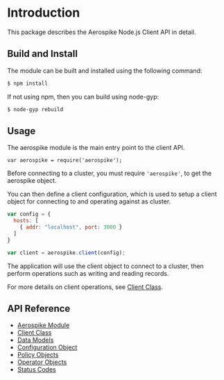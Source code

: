 # Introduction

This package describes the Aerospike Node.js Client API in detail. 


## Build and Install

The module can be built and installed using the following command:

```sh
$ npm install
```

If not using npm, then you can build using node-gyp:

```sh
$ node-gyp rebuild
```

## Usage

The aerospike module is the main entry point to the client API. 

    var aerospike = require('aerospike');

Before connecting to a cluster, you must require `'aerospike'`, to get the aerospike object. 

You can then define a client configuration, which is used to setup a client object for connecting to and operating against as cluster.

```js    
var config = {
  hosts: [
    { addr: "localhost", port: 3000 }
  ]
}

var client = aerospike.client(config);
```

The application will use the client object to connect to a cluster, then perform operations such as writing and reading records.

For more details on client operations, see [Client Class](client.md).

## API Reference

- [Aerospike Module](aerospike.md)
- [Client Class](client.md)
- [Data Models](datamodel.md)
- [Configuration Object](configuration.md)
- [Policy Objects](policies.md)
- [Operator Objects](operators.md)
- [Status Codes](status.md)

